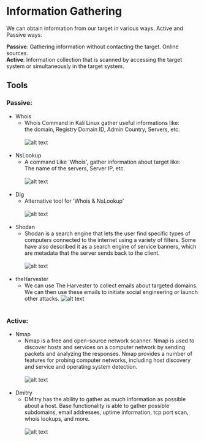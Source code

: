 # Information Gathering 
We can obtain information from our target in various ways. 
Active and Passive ways.

<b>Passive</b>: Gathering information without contacting the target. Online sources. <br>
<b>Active</b>: Information collection that is scanned by accessing the target system or simultaneously in the target system.<br>
## Tools
### Passive:
- Whois
     * Whois Command in Kali Linux gather useful informations like: <br> the domain, Registry Domain ID, Admin Country, Servers, etc.
     <br><br>
     ![alt text](https://www.cyberpratibha.com/blog/wp-content/uploads/2014/06/whois-ip-address.png)
     <br><br>
- NsLookup
     * A command Like 'Whois', gather information about target like: <br>
     The name of the servers, Server IP, etc.
     <br><br>
     ![alt text](https://geek-university.com/wp-content/images/linux/nslookup_mx.jpg)
     <br><br>
- Dig
     * Alternative tool for 'Whois & NsLookup'
     <br><br>
     ![alt text](https://www.cyberpratibha.com/wp-content/uploads/2015/12/dig-authority.jpg)
     <br><br>
- Shodan
     * Shodan is a search engine that lets the user find specific types of computers connected to the internet using a variety of filters. Some have also described it as a search engine of service banners, which are metadata that the server sends back to the client.
     <br><br>
     ![alt text](https://miro.medium.com/max/489/0*A0ikOtR7_yyMtfV6)
     <br><br>
- theHarvester
     * We can use The Harvester to collect emails about targeted domains. <br> We can then use these emails to initiate social engineering or launch other attacks.
      ![alt text](https://mk0resourcesinfm536w.kinstacdn.com/wp-content/uploads/062316_2212_Information1.png)
      <br><br>
     
     
### Active:
- Nmap
     * Nmap is a free and open-source network scanner. Nmap is used to discover hosts and services on a computer network by sending packets and analyzing the responses. Nmap provides a number of features for probing computer networks, including host discovery and service and operating system detection.
     <br><br>
     ![alt text](https://miro.medium.com/max/450/1*e0PvOyJqlUEGd8h3WHWEnA.jpeg)
     <br><br>       
- Dmitry
     * DMitry has the ability to gather as much information as possible about a host. Base functionality is able to gather possible subdomains, email addresses, uptime information, tcp port scan, whois lookups, and more.
     <br><br>
     ![alt text](https://miro.medium.com/max/2560/1*qnS059K_7Fu-3GSlONKVyw.png)
     <br><br>      
   

